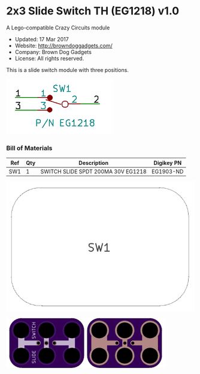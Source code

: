 <!--- start title --->
# 2x3 Slide Switch TH (EG1218) v1.0
A Lego-compatible Crazy Circuits module

- Updated: 17 Mar 2017
- Website: http://browndoggadgets.com/
- Company: Brown Dog Gadgets
- License: All rights reserved.
<!--- end title --->

This is a slide switch module with three positions. 

![Schematic](schematic.png)

<!--- bom start --->
### Bill of Materials

|Ref|Qty|Description|Digikey PN|
|---|---|-----------|------|
|SW1|1|SWITCH SLIDE SPDT 200MA 30V EG1218|EG1903-ND|

<!--- bom end --->
![Assembly Diagram](assembly.png)

![Gerber Preview](preview.png)

